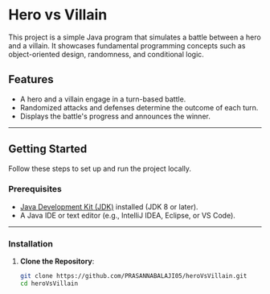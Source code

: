 # Hero vs Villain

This project is a simple Java program that simulates a battle between a hero and a villain. It showcases fundamental programming concepts such as object-oriented design, randomness, and conditional logic.

## Features

- A hero and a villain engage in a turn-based battle.
- Randomized attacks and defenses determine the outcome of each turn.
- Displays the battle's progress and announces the winner.

---

## Getting Started

Follow these steps to set up and run the project locally.

### Prerequisites

- [Java Development Kit (JDK)](https://www.oracle.com/java/technologies/javase-downloads.html) installed (JDK 8 or later).
- A Java IDE or text editor (e.g., IntelliJ IDEA, Eclipse, or VS Code).

---

### Installation

1. **Clone the Repository**:
   ```bash
   git clone https://github.com/PRASANNABALAJI05/heroVsVillain.git
   cd heroVsVillain
